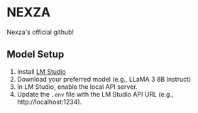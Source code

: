 # NEXZA
Nexza's official github!
## Model Setup
1. Install [LM Studio](https://lmstudio.ai/)
2. Download your preferred model (e.g., LLaMA 3 8B Instruct)
3. In LM Studio, enable the local API server.
4. Update the `.env` file with the LM Studio API URL (e.g., http://localhost:1234).
